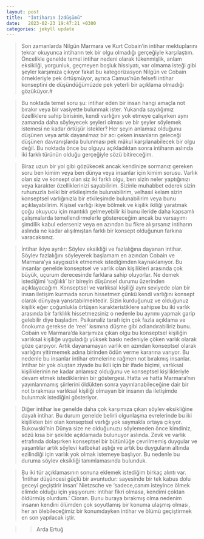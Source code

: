 ```yaml
---
layout: post
title:  "İntiharın İzdüşümü"
date:   2023-02-23 19:47:21 +0300
categories: jekyll update
---
```

> Son zamanlarda Nilgün Marmara ve Kurt Cobain’in intihar mektuplarını tekrar okuyunca intiharın tek bir olgu olmadığı gerçeğiyle karşılaştım. Öncelikle genelde temel intihar nedeni olarak tükenmişlik, anlam eksikliği, yorgunluk, geçmeyen boşluk hissiyatı, var olmama isteği gibi şeyler karşımıza çıkıyor fakat bu kategorizasyon Nilgün ve Cobain örnekleriyle pek örtüşmüyor, ayrıca Camus’nün felsefi intihar konseptini de düşündüğümüzde pek yeterli bir açıklama olmadığı gözüküyor.#

> Bu noktada temel soru şu: intihar eden bir insan hangi amaçla not bırakır veya bir vasiyette bulunmak ister. Yukarıda saydığımız özelliklere sahip birisinin, kendi varlığını yok etmeye çalışırken aynı zamanda daha söyleyecek şeyleri olması ve bir şeyler söylemek istemesi ne kadar örtüşür istekler? Her şeyin anlamsız olduğunu düşünen veya artık dayanılmaz bir acı çeken insanların geleceği düşünen davranışlarda bulunması pek mâkul karşılanabilecek bir olgu değil. Bu noktada önce bu olguyu açıkladıktan sonra intiharın aslında iki farklı türünün olduğu gerçeğiyle sözü bitireceğim.

> Biraz uzun bir yol gibi gözükecek ancak kendinize sormanız gereken soru ben kimim veya ben dünya veya insanlar için kimim sorusu. Varlık olan siz ve konsept olan siz iki farklı olgu, ben sizin neler yaptığınızı veya karakter özelliklerinizi sayabilirim. Sizinle muhabbet ederek sizin ruhunuzla belki bir etkileşimde bulunabilirim, velhasıl kelam sizin konseptsel varlığınızla bir etkileşimde bulunabilirim veya bunu açıklayabilirim. Kişisel varlığı ikiye bölmek ve kişilik ikiliği yaratmak çoğu okuyucu için mantıklı gelmeyebilir ki bunu ileride daha kapsamlı çalışmalarda temellendirmelerle göstereceğim ancak bu varsayımı şimdilik kabul ederseniz veya en azından bu fikre alışırsanız intiharın aslında ne kadar alışılmıştan farklı bir konsept olduğunun farkına varacaksınız.

> İntihar ikiye ayrılır: Söylev eksikliği ve fazlalığına dayanan intihar. Söylev fazlalığını söyleyerek başlamam en azından Cobain ve Marmara’ya saygısızlık etmemek istediğimden kaynaklanıyor. Bu insanlar genelde konseptsel ve varlık olan kişilikleri arasında çok büyük, uçurum derecesinde farklara sahip oluyorlar. Ne demek istediğimi ‘sağlıklı’ bir bireyin düşünsel durumu üzerinden açıklayacağım. Konseptsel ve varlıksal kişiliği aynı seviyede olan bir insan iletişim kurmada sorun hissetmez çünkü kendi varlığını konsept olarak dünyaya yansıtabilmektedir. Sizin kurduğunuz ve olduğunuz kişilik eğer çoğunlukla örtüşen karakteristiklere sahipse bu iki varlık arasında bir farklılık hissetmezsiniz o nedenle bu ayrımı yapmak garip gelebilir diye başladım. Psikanaliz tarafı için çok fazla açıklama ve önokuma gerekse de ‘reel’ kısmına düşme gibi adlandırabiliriz bunu. Cobain ve Marmara’da karşımıza çıkan olgu bu konseptsel kişiliğin varlıksal kişiliğe uyguladığı yüksek baskı nedeniyle çöken varlık olarak göze çarpıyor. Artık dayanamayan varlık en azından konseptsel olarak varlığını yitirmemek adına birinden ödün verme kararına varıyor. Bu nedenle bu insanlar intihar etmelerine rağmen not bırakmış insanlar. İntihar bir yok oluştan ziyade bu ikili için bir ifade biçimi, varlıksal kişiliklerinin ne kadar anlamsız olduğunu ve konseptsel kişilikleriyle devam etmek istediklerinin bir göstergesi. Hatta ve hatta Marmara’nın yayınlanmamış şiirlerini öldükten sonra yayınlanabileceğine dair bir not bırakması varlıksal kişiliği olmayan bir insanın da iletişimde bulunmak istediğini gösteriyor.

> Diğer intihar ise genelde daha çok karşımıza çıkan söylev eksikliğine dayalı intihar. Bu durum genelde belirli olgunlaşma evrelerinde bu iki kişilikten biri olan konseptsel varlığı yok saymakla ortaya çıkıyor. Bukowski’nin Dünya size ne olduğunuzu söylemeden önce kimdiniz, sözü kısa bir şekilde açıklamada bulunuyor aslında. Zevk ve varlık etrafında dolaşırken konseptsel bir bütünlüğe çevrilmemiş duygular ve yaşantılar artık söylevi katbekat aştığı ve artık bu duyguların altında ezilindiği için varlık yok olmak istemeye başlıyor. Bu nedenle bu duruma söylev eksikliği tanımlamasında bulunduk.

> Bu iki tür açıklamasının sonuna eklemek istediğim birkaç alıntı var. ‘İntihar düşüncesi güçlü bir avuntudur: sayesinde bir tek kabus dolu geceyi geçiştirir insan’ Nietzsche ve ‘sadece,canım isteyince ölmek elimde olduğu için yaşıyorum: intihar fikri olmasa, kendimi çoktan öldürmüş olurdum.’ Cioran. Bunu buraya bırakmış olma nedenim insanın kendini ölümden çok soyutlamış bir konuma ulaşmış olması, her an ölebileceğimiz bir konumdayken intihar ve ölümü geçiştirmek en son yapılacak iştir. 

>> Arda Ertuğ
